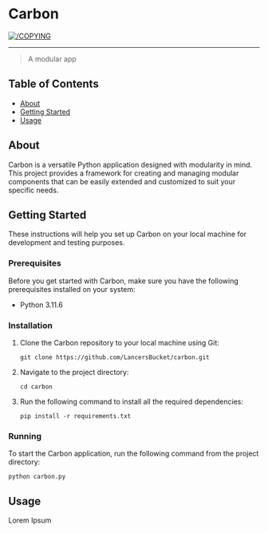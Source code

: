 # Carbon
[![/COPYING](https://img.shields.io/badge/License-GPLv3-blue.svg)](/COPYING)

---

> A modular app

## Table of Contents
- [About](#about)
- [Getting Started](#getting_started)
- [Usage](#usage)

## About <a name = "about"></a>
Carbon is a versatile Python application designed with modularity in mind. This project provides a framework for creating and managing modular components that can be easily extended and customized to suit your specific needs.

## Getting Started <a name = "getting_started"></a>
These instructions will help you set up Carbon on your local machine for development and testing purposes.

### Prerequisites
Before you get started with Carbon, make sure you have the following prerequisites installed on your system:

- Python 3.11.6

### Installation
1. Clone the Carbon repository to your local machine using Git:
   ```
   git clone https://github.com/LancersBucket/carbon.git
   ```

2. Navigate to the project directory:
   ```
   cd carbon
   ```

3. Run the following command to install all the required dependencies:
   ```
   pip install -r requirements.txt
   ```

### Running
To start the Carbon application, run the following command from the project directory:
```
python carbon.py
```

## Usage <a name="usage"></a>
Lorem Ipsum